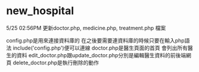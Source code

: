# new_hospital
5/25 02:56PM 更新doctor.php, medicine.php, treatment.php 檔案

config.php是用來連接資料庫的 在之後要需要連資料庫的時候只要在輸入php語法 include('config.php')便可以連線
doctor.php是醫生頁面的首頁 會列出所有醫生的資料
    edit_doctor.php跟update_doctor.php分別是編輯醫生資料的前後端網頁
    delete_doctor.php是執行刪除的動作
